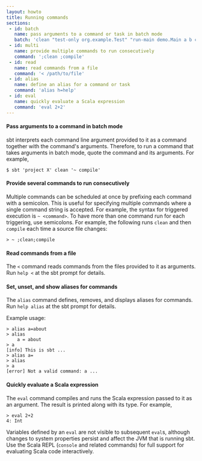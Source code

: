 ```yaml
---
layout: howto
title: Running commands
sections:
 - id: batch
   name: pass arguments to a command or task in batch mode
   batch: 'clean "test-only org.example.Test" "run-main demo.Main a b c"'
 - id: multi
   name: provide multiple commands to run consecutively
   command: ';clean ;compile'
 - id: read
   name: read commands from a file
   command: '< /path/to/file'
 - id: alias
   name: define an alias for a command or task
   command: 'alias h=help'
 - id: eval
   name: quickly evaluate a Scala expression
   command: 'eval 2+2'
---
```


<h4 id="batch">Pass arguments to a command in batch mode</h4>

sbt interprets each command line argument provided to it as a command together with the command's arguments.
Therefore, to run a command that takes arguments in batch mode, quote the command and its arguments.
For example,

    $ sbt 'project X' clean '~ compile'

<h4 id="multi">Provide several commands to run consecutively </h4>

Multiple commands can be scheduled at once by prefixing each command with a semicolon.
This is useful for specifying multiple commands where a single command string is accepted.
For example, the syntax for triggered execution is `~ <command>`.
To have more than one command run for each triggering, use semicolons.
For example, the following runs `clean` and then `compile` each time a source file changes:

    > ~ ;clean;compile

<h4 id="read">Read commands from a file</h4>

The `<` command reads commands from the files provided to it as arguments.  Run `help <` at the sbt prompt for details.

<h4 id="alias">Set, unset, and show aliases for commands</h4>

The `alias` command defines, removes, and displays aliases for commands.  Run `help alias` at the sbt prompt for details.

Example usage:

    > alias a=about
    > alias
        a = about    
    > a
    [info] This is sbt ...
    > alias a=
    > alias
    > a
    [error] Not a valid command: a ...

<h4 id="eval">Quickly evaluate a Scala expression</h4>

The `eval` command compiles and runs the Scala expression passed to it as an argument.
The result is printed along with its type.
For example,

    > eval 2+2
    4: Int

Variables defined by an `eval` are not visible to subsequent `eval`s, although changes to system properties persist and affect the JVM that is running sbt.
Use the Scala REPL (`console` and related commands) for full support for evaluating Scala code interactively.
